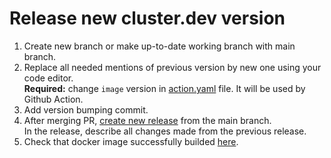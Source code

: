 # Release new cluster.dev version

1. Create new branch or make up-to-date working branch with main branch.
2. Replace all needed mentions of previous version by new one using your code editor.  
**Required:** change `image` version in [action.yaml](/action.yml) file. It will be used by Github Action.
3. Add version bumping commit.
4. After merging PR, [create new release](https://github.com/shalb/cluster.dev/releases/new) from the main branch.  
In the release, describe all changes made from the previous release.
5. Check that docker image successfully builded [here](https://github.com/shalb/cluster.dev/actions?query=workflow%3ADocker).
